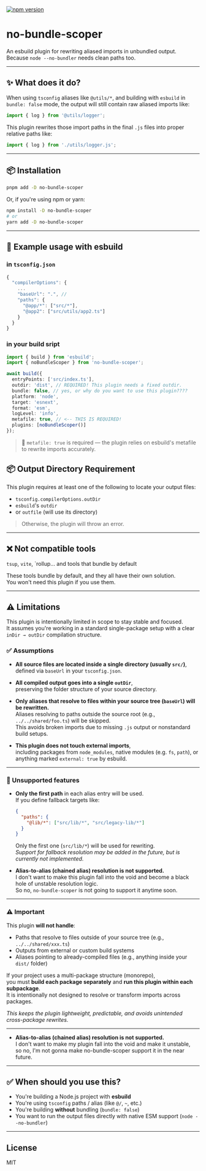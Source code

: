[![npm version](https://img.shields.io/npm/v/no-bundle-scoper?color=blue)](https://www.npmjs.com/package/no-bundle-scoper)

# no-bundle-scoper

An esbuild plugin for rewriting aliased imports in unbundled output.  
Because `node --no-bundler` needs clean paths too.

---

## ✨ What does it do?

When using `tsconfig` aliases like `@utils/*`, and building with `esbuild` in `bundle: false` mode, the output will still contain raw aliased imports like:

```js
import { log } from '@utils/logger';
```

This plugin rewrites those import paths in the final `.js` files into proper relative paths like:

```js
import { log } from './utils/logger.js';
```

---

## 📦 Installation

```sh
pnpm add -D no-bundle-scoper
```

Or, if you're using npm or yarn:

```sh
npm install -D no-bundle-scoper
# or
yarn add -D no-bundle-scoper
```

---

## 🔧 Example usage with esbuild

### in `tsconfig.json`

```ts
{
  "compilerOptions": {
    ...
    "baseUrl": ".", //
    "paths": {
      "@app/*": ["src/*"],
      "@app2": ["src/utils/app2.ts"]
    }
  }
}

```

### in your build sript

```ts
import { build } from 'esbuild';
import { noBundleScoper } from 'no-bundle-scoper';

await build({
  entryPoints: ['src/index.ts'],
  outdir: 'dist', // REQUIRED! This plugin needs a fixed outdir.
  bundle: false, // yes, or why do you want to use this plugin????
  platform: 'node',
  target: 'esnext',
  format: 'esm',
  logLevel: 'info',
  metafile: true, // <-- THIS IS REQUIRED!
  plugins: [noBundleScoper()]
});
```

> 📌 `metafile: true` is required — the plugin relies on esbuild's metafile to rewrite imports accurately.

## 📦 Output Directory Requirement

This plugin requires at least one of the following to locate your output files:

- `tsconfig.compilerOptions.outDir`
- `esbuild`'s `outdir`
- or `outfile` (will use its directory)

> Otherwise, the plugin will throw an error.

---

## ❌ Not compatible tools

`tsup`, `vite`, `rollup... and tools that bundle by default

These tools bundle by default, and they all have their own solution.  
You won't need this plugin if you use them.

---

## ⚠ Limitations

This plugin is intentionally limited in scope to stay stable and focused.  
It assumes you're working in a standard single-package setup with a clear `inDir → outDir` compilation structure.

### ✅ Assumptions

- **All source files are located inside a single directory (usually `src/`)**,  
  defined via `baseUrl` in your `tsconfig.json`.

- **All compiled output goes into a single `outDir`**,  
  preserving the folder structure of your source directory.

- **Only aliases that resolve to files within your source tree (`baseUrl`) will be rewritten.**  
  Aliases resolving to paths outside the source root (e.g., `../../shared/foo.ts`) will be skipped.  
  This avoids broken imports due to missing `.js` output or nonstandard build setups.

- **This plugin does not touch external imports**,  
  including packages from `node_modules`, native modules (e.g. `fs`, `path`), or anything marked `external: true` by esbuild.

---

### 🚫 Unsupported features

- **Only the first path** in each alias entry will be used.  
  If you define fallback targets like:

  ```json
  {
    "paths": {
      "@lib/*": ["src/lib/*", "src/legacy-lib/*"]
    }
  }
  ```

  Only the first one (`src/lib/*`) will be used for rewriting.  
  _Support for fallback resolution may be added in the future, but is currently not implemented._

- **Alias-to-alias (chained alias) resolution is not supported.**  
  I don't want to make this plugin fall into the void and become a black hole of unstable resolution logic.  
  So no, `no-bundle-scoper` is not going to support it anytime soon.

---

### ⚠️ Important

This plugin **will not handle**:

- Paths that resolve to files outside of your source tree (e.g., `../../shared/xxx.ts`)
- Outputs from external or custom build systems
- Aliases pointing to already-compiled files (e.g., anything inside your `dist/` folder)

If your project uses a multi-package structure (monorepo),  
you must **build each package separately** and **run this plugin within each subpackage**.  
It is intentionally not designed to resolve or transform imports across packages.

_This keeps the plugin lightweight, predictable, and avoids unintended cross-package rewrites._

---

- **Alias-to-alias (chained alias) resolution is not supported.**  
  I don't want to make my plugin fall into the void and make it unstable,  
  so no, I'm not gonna make no-bundle-scoper support it in the near future.

---

## ✅ When should you use this?

- You're building a Node.js project with **esbuild**
- You're using `tsconfig` paths / alias (like `@/`, `~`, etc.)
- You're building **without** bundling (`bundle: false`)
- You want to run the output files directly with native ESM support (`node --no-bundler`)

---

## License

MIT
